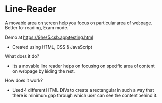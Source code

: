 # Line-Reader
A movable area on screen help you focus on particular area of webpage.
Better for reading, Exam mode.

Demo at https://9hez5.csb.app/testing.html

- Created using HTML, CSS & JavaScript

What does it do?
- Its a movable line reader helps on focusing on specific area of content on webpage by hiding the rest.

How does it work?
- Used 4 different HTML DIVs to create a rectangular in such a way that there is minimum gap through which user can see the content behind it.
